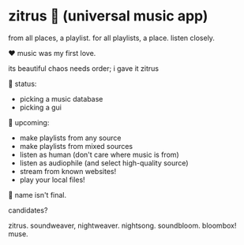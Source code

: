# zitrus 🍋 (universal music app)

from all places, a playlist. for all playlists, a place. listen closely.

❤️ music was my first love.

its beautiful chaos needs order; i gave it zitrus

🌱 status:
- picking a music database
- picking a gui

🔮 upcoming:
- make playlists from any source
- make playlists from mixed sources
- listen as human (don't care where music is from)
- listen as audiophile (and select high-quality source)
- stream from known websites!
- play your local files!

👥 name isn't final.

candidates?

zitrus. soundweaver, nightweaver. nightsong. soundbloom. bloombox! muse.
